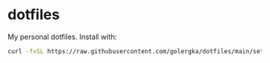 # dotfiles

My personal dotfiles. Install with:

```bash
curl -fsSL https://raw.githubusercontent.com/golergka/dotfiles/main/setup.sh | bash
```
